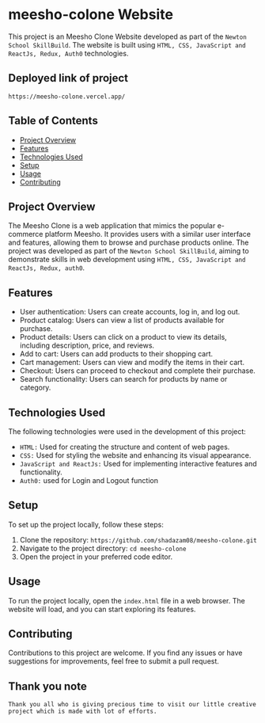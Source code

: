 # meesho-colone Website

This project is an Meesho Clone Website developed  as part of the `Newton School SkillBuild`. The website is built using `HTML, CSS, JavaScript and ReactJs, Redux, Auth0` technologies.

## Deployed link of project

`https://meesho-colone.vercel.app/`

## Table of Contents

- [Project Overview](#project-overview)
- [Features](#features)
- [Technologies Used](#technologies-used)
- [Setup](#setup)
- [Usage](#usage)
- [Contributing](#contributing)

## Project Overview

The Meesho Clone is a web application that mimics the popular e-commerce platform Meesho. It provides users with a similar user interface and features, allowing them to browse and purchase products online. The project was developed as part of the `Newton School SkillBuild`, aiming to demonstrate skills in web development using `HTML, CSS, JavaScript and ReactJs, Redux, auth0`.

## Features

- User authentication: Users can create accounts, log in, and log out.
- Product catalog: Users can view a list of products available for purchase.
- Product details: Users can click on a product to view its details, including description, price, and reviews.
- Add to cart: Users can add products to their shopping cart.
- Cart management: Users can view and modify the items in their cart.
- Checkout: Users can proceed to checkout and complete their purchase.
- Search functionality: Users can search for products by name or category.

## Technologies Used

The following technologies were used in the development of this project:

- `HTML:` Used for creating the structure and content of web pages.
- `CSS:` Used for styling the website and enhancing its visual appearance.
- `JavaScript and ReactJs:` Used for implementing interactive features and functionality.
- `Auth0:` used for Login and Logout function
 
## Setup

To set up the project locally, follow these steps:

1. Clone the repository: `https://github.com/shadazam08/meesho-colone.git`
2. Navigate to the project directory: `cd meesho-colone`
3. Open the project in your preferred code editor.

## Usage

To run the project locally, open the `index.html` file in a web browser. The website will load, and you can start exploring its features.


## Contributing

Contributions to this project are welcome. If you find any issues or have suggestions for improvements, feel free to submit a pull request.

## Thank you note

`Thank you all who is giving precious time to visit our little creative project which is made with lot of efforts.`
